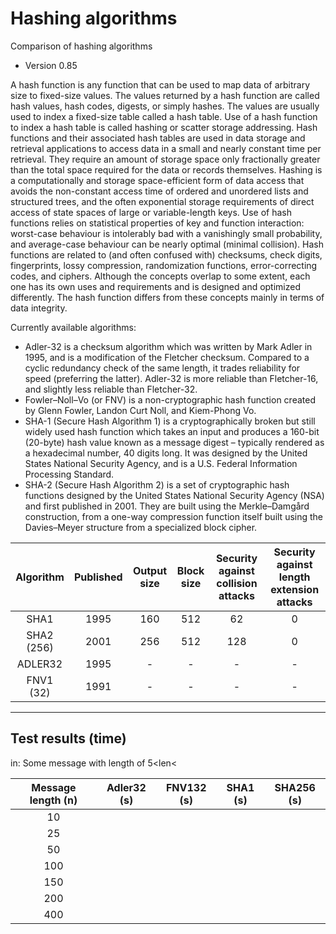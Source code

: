 # Hashing algorithms
Comparison of hashing algorithms

* Version 0.85

A hash function is any function that can be used to map data of arbitrary size to fixed-size values. The values returned by a hash function are called hash values, hash codes, digests, or simply hashes. The values are usually used to index a fixed-size table called a hash table. Use of a hash function to index a hash table is called hashing or scatter storage addressing.
Hash functions and their associated hash tables are used in data storage and retrieval applications to access data in a small and nearly constant time per retrieval. They require an amount of storage space only fractionally greater than the total space required for the data or records themselves. Hashing is a computationally and storage space-efficient form of data access that avoids the non-constant access time of ordered and unordered lists and structured trees, and the often exponential storage requirements of direct access of state spaces of large or variable-length keys.
Use of hash functions relies on statistical properties of key and function interaction: worst-case behaviour is intolerably bad with a vanishingly small probability, and average-case behaviour can be nearly optimal (minimal collision).
Hash functions are related to (and often confused with) checksums, check digits, fingerprints, lossy compression, randomization functions, error-correcting codes, and ciphers. Although the concepts overlap to some extent, each one has its own uses and requirements and is designed and optimized differently. The hash function differs from these concepts mainly in terms of data integrity.

Currently available algorithms:

* Adler-32 is a checksum algorithm which was written by Mark Adler in 1995, and is a modification of the Fletcher checksum. Compared to a cyclic redundancy check of the same length, it trades reliability for speed (preferring the latter). Adler-32 is more reliable than Fletcher-16, and slightly less reliable than Fletcher-32.
* Fowler–Noll–Vo (or FNV) is a non-cryptographic hash function created by Glenn Fowler, Landon Curt Noll, and Kiem-Phong Vo.
* SHA-1 (Secure Hash Algorithm 1) is a cryptographically broken but still widely used hash function which takes an input and produces a 160-bit (20-byte) hash value known as a message digest – typically rendered as a hexadecimal number, 40 digits long. It was designed by the United States National Security Agency, and is a U.S. Federal Information Processing Standard.
* SHA-2 (Secure Hash Algorithm 2) is a set of cryptographic hash functions designed by the United States National Security Agency (NSA) and first published in 2001. They are built using the Merkle–Damgård construction, from a one-way compression function itself built using the Davies–Meyer structure from a specialized block cipher.

|Algorithm|Published|Output size|Block size|Security against collision attacks|Security against length extension attacks|
|:---:|:---:|:---:|:---:|:---:|:---:|
|SHA1|1995|160|512|62|0|
|SHA2 (256)|2001|256|512|128|0|
|ADLER32|1995|-|-|-|-|
|FNV1 (32)|1991|-|-|-|-|

---
## Test results (time)
in: Some message with length of 5<len< 

|Message length (n)|Adler32 (s)|FNV132 (s)|SHA1 (s)|SHA256 (s)|
|:---:|:---:|:---:|:---:|:---:|
|10|
|25|
|50|
|100|
|150|
|200|
|400|
